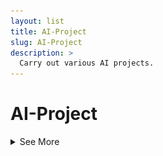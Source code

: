 ```yaml
---
layout: list
title: AI-Project
slug: AI-Project
description: >
  Carry out various AI projects.
---
```

# AI-Project

<details>
<summary>See More</summary>
<div markdown="1">
  
## 0. Open-Images_EasyDownload 
Easiest way to get the Data for Deep Learning, by using “Open Images”. <a href="https://github.com/HwangToeMat/Open-Images_EasyDownload">[Helper library for downloading OpenImages categorically.]</a>

![image1](https://github.com/HwangToeMat/Tensorflow-API-HTM/blob/master/0.Open-Images_EasyDownload/image1.png?raw=true)

## 1. Classification <a href="https://github.com/HwangToeMat/Tensorflow-API-HTM/blob/master/1.classification/reCAPTCHA_classification.ipynb">[Break through the reCAPTCHA]</a>
Break through the security program for prevent ing macros, reCAPTCHA , using pretrained model<a href='http://download.tensorflow.org/models/image/imagenet/inception-2015-12-05.tgz'>[Inception_Net]</a>.
As you can see in the picture below, Inception_Net makes it easy to find a bus.
![image1](https://github.com/HwangToeMat/Tensorflow-API-HTM/blob/master/1.classification/image/image0.jpg?raw=true)

## 2. Object_detection <a href="https://github.com/HwangToeMat/Tensorflow-API-HTM/blob/master/2.object_detection">[Football play detection]</a>
We used **ssdlite_mobilenet_v2_coco<a href="http://download.tensorflow.org/models/object_detection/ssdlite_mobilenet_v2_coco_2018_05_09.tar.gz">[Download Link]</a>** to analyze soccer games in real time because we *need fast computing speed.* But as you can see in the image below, our model(Left) performs very well even though it is a lightweight model.
![result3](https://github.com/HwangToeMat/Tensorflow-API-HTM/blob/master/2.object_detection/images/result3.png?raw=true)
</div>
</details>
